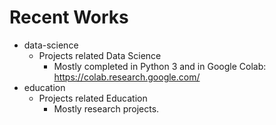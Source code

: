 # Recent Works

- data-science
  - Projects related Data Science
    - Mostly completed in Python 3 and in Google Colab: https://colab.research.google.com/
- education
  - Projects related Education
    - Mostly research projects.   


